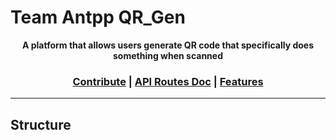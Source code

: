 # Team Antpp QR_Gen

<p align="center">
  <strong>A platform that allows users generate QR code that specifically does something when scanned</strong>
</p>

<h3 align="center">
  <a href="https://github.com/zuri-training/TeamAntpp_QR_Gen/blob/main/CONTRIBUTING.md">Contribute</a> | <a href="https://github.com/zuri-training/TeamAntpp_QR_Gen/blob/main/backend/API_ROUTE.md">API Routes Doc</a> | <a href="https://github.com/zuri-training/TeamAntpp_QR_Gen/issues">Features</a>
</h3>

---

## Structure
